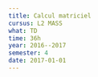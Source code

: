 ```yaml
---
title: Calcul matriciel
cursus: L2 MASS
what: TD
time: 36h
year: 2016--2017
semester: 4
date: 2017-01-01
---
```

